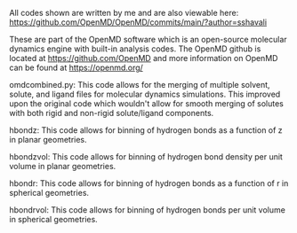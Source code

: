 All codes shown are written by me and are also viewable here: https://github.com/OpenMD/OpenMD/commits/main/?author=sshavali

These are part of the OpenMD software which is an open-source molecular dynamics engine with built-in analysis codes. The OpenMD github is located at https://github.com/OpenMD and more information on OpenMD can be found at https://openmd.org/

omdcombined.py: This code allows for the merging of multiple solvent, solute, and ligand files for molecular dynamics simulations. This improved upon the original code which wouldn't allow for smooth merging of solutes with both rigid and non-rigid solute/ligand components.

hbondz: This code allows for binning of hydrogen bonds as a function of z in planar geometries.

hbondzvol: This code allows for binning of hydrogen bond density per unit volume in planar geometries.

hbondr: This code allows for binning of hydrogen bonds as a function of r in spherical geometries.

hbondrvol: This code allows for binning of hydrogen bonds per unit volume in spherical geometries.
